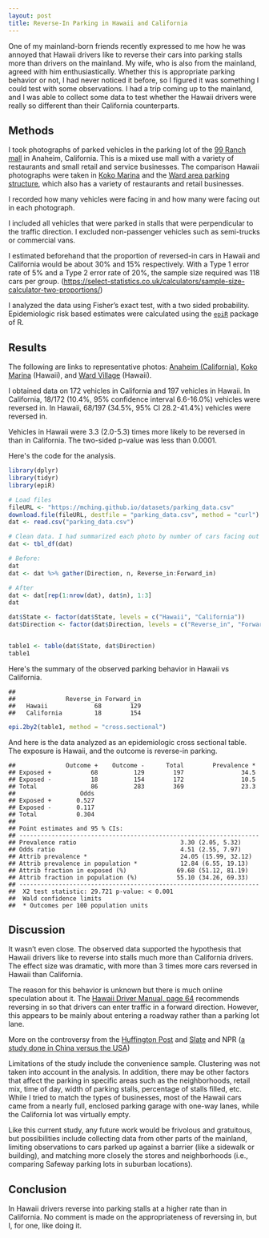 ```yaml
---
layout: post
title: Reverse-In Parking in Hawaii and California
---
```


One of my mainland-born friends recently expressed to me how he was annoyed that Hawaii drivers like to reverse their cars into parking stalls more than drivers on the mainland. My wife, who is also from the mainland, agreed with him enthusiastically. Whether this is appropriate parking behavior or not, I had never noticed it before, so I figured it was something I could test with some observations. I had a trip coming up to the mainland, and I was able to collect some data to test whether the Hawaii drivers were really so different than their California counterparts.

## Methods

I took photographs of parked vehicles in the parking lot of the [99 Ranch mall](https://www.google.com/maps/place/99+Ranch+Market/@33.8411535,-117.9435128,15z/data=!4m5!3m4!1s0x0:0x867c7acd905366a!8m2!3d33.8411535!4d-117.9435128) in Anaheim, California. This is a mixed use mall with a variety of restaurants and small retail and service businesses. The comparison Hawaii photographs were taken in [Koko Marina](https://www.google.com/maps/place/Koko+Marina+Center/@21.2780102,-157.707062,17z/data=!3m1!4b1!4m5!3m4!1s0x7c001265ac2c9e61:0xf24af58b58bfd296!8m2!3d21.2780052!4d-157.7048733) and the [Ward area parking structure](https://www.google.com/maps/place/Nordstrom+Rack+Ward+Village+Shops/@21.2938104,-157.8553068,17z/data=!4m12!1m6!3m5!1s0x7c006dfb62829bb5:0xaac1f817df7b6e43!2sWard+Village!8m2!3d21.2948051!4d-157.8560471!3m4!1s0x0:0x47553222252dff70!8m2!3d21.2933142!4d-157.8514713), which also has a variety of restaurants and retail businesses. 

I recorded how many vehicles were facing in and how many were facing out in each photograph. 

I included all vehicles that were parked in stalls that were perpendicular to the traffic direction. I excluded non-passenger vehicles such as semi-trucks or commercial vans. 

I estimated beforehand that the proportion of reversed-in cars in Hawaii and California would be about 30% and 15% respectively. With a Type 1 error rate of 5% and a Type 2 error rate of 20%, the sample size required was 118 cars per group. (https://select-statistics.co.uk/calculators/sample-size-calculator-two-proportions/)

I analyzed the data using Fisher’s exact test, with a two sided probability. Epidemiologic risk based estimates were calculated using the [`epiR`](https://cran.r-project.org/web/packages/epiR/epiR.pdf) package of R.

## Results
The following are links to representative photos: [Anaheim (California)](https://mching.github.io/images/anaheim99ranch.JPG), [Koko Marina](https://mching.github.io/images/KokoMarina.JPG) (Hawaii), and [Ward Village](https://mching.github.io/images/Ward.JPG) (Hawaii).

I obtained data on 172 vehicles in California and 197 vehicles in Hawaii. In California, 18/172 (10.4%, 95% confidence interval 6.6-16.0%) vehicles were reversed in. In Hawaii, 68/197 (34.5%, 95% CI 28.2-41.4%) vehicles were reversed in.

Vehicles in Hawaii were 3.3 (2.0-5.3) times more likely to be reversed in than in California. The two-sided p-value was less than 0.0001.

Here's the code for the analysis.

```r
library(dplyr)
library(tidyr)
library(epiR)

# Load files
fileURL <- "https://mching.github.io/datasets/parking_data.csv"
download.file(fileURL, destfile = "parking_data.csv", method = "curl")
dat <- read.csv("parking_data.csv")

# Clean data. I had summarized each photo by number of cars facing out and facing in. These had to be put into a long form that R could work with, where each row is one observation
dat <- tbl_df(dat)

# Before:
dat
dat <- dat %>% gather(Direction, n, Reverse_in:Forward_in)

# After
dat <- dat[rep(1:nrow(dat), dat$n), 1:3]
dat

dat$State <- factor(dat$State, levels = c("Hawaii", "California"))
dat$Direction <- factor(dat$Direction, levels = c("Reverse_in", "Forward_in"))


table1 <- table(dat$State, dat$Direction)
table1
```

Here's the summary of the observed parking behavior in Hawaii vs California.

```
##             
##              Reverse_in Forward_in
##   Hawaii             68        129
##   California         18        154
```

```r
epi.2by2(table1, method = "cross.sectional")
```

And here is the data analyzed as an epidemiologic cross sectional table. The exposure is Hawaii, and the outcome is reverse-in parking.

```
##              Outcome +    Outcome -      Total        Prevalence *
## Exposed +           68          129        197                34.5
## Exposed -           18          154        172                10.5
## Total               86          283        369                23.3
##                  Odds
## Exposed +       0.527
## Exposed -       0.117
## Total           0.304
## 
## Point estimates and 95 % CIs:
## -------------------------------------------------------------------
## Prevalence ratio                             3.30 (2.05, 5.32)
## Odds ratio                                   4.51 (2.55, 7.97)
## Attrib prevalence *                          24.05 (15.99, 32.12)
## Attrib prevalence in population *            12.84 (6.55, 19.13)
## Attrib fraction in exposed (%)              69.68 (51.12, 81.19)
## Attrib fraction in population (%)           55.10 (34.26, 69.33)
## -------------------------------------------------------------------
##  X2 test statistic: 29.721 p-value: < 0.001
##  Wald confidence limits
##  * Outcomes per 100 population units
```


## Discussion
It wasn’t even close. The observed data supported the hypothesis that Hawaii drivers like to reverse into stalls much more than California drivers. The effect size was dramatic, with more than 3 times more cars reversed in Hawaii than California. 

The reason for this behavior is unknown but there is much online speculation about it. The [Hawaii Driver Manual, page 64](https://hidot.hawaii.gov/highways/files/2015/11/mvso-HawaiiDrivers-Manual09.2015.pdf) recommends reversing in so that drivers can enter traffic in a forward direction. However, this appears to be mainly about entering a roadway rather than a parking lot lane.

More on the controversy from the [Huffington Post](http://www.huffingtonpost.com/2015/03/17/reverse-parking-hawaii_n_6887760.html)
and [Slate](http://www.slate.com/articles/life/transport/2011/02/youre_parking_wrong.html)
and NPR ([a study done in China versus the USA](http://www.npr.org/2014/08/27/343623220/parking-behavior-may-reflect-economic-drive))
 
Limitations of the study include the convenience sample. Clustering was not taken into account in the analysis. In addition, there may be other factors that affect the parking in specific areas such as the neighborhoods, retail mix, time of day, width of parking stalls, percentage of stalls filled, etc. While I tried to match the types of businesses, most of the Hawaii cars came from a nearly full, enclosed parking garage with one-way lanes, while the California lot was virtually empty. 

Like this current study, any future work would be frivolous and gratuitous, but possibilities include collecting data from other parts of the mainland, limiting observations to cars parked up against a barrier (like a sidewalk or building), and matching more closely the stores and neighborhoods (i.e., comparing Safeway parking lots in suburban locations).

## Conclusion
In Hawaii drivers reverse into parking stalls at a higher rate than in California. No comment is made on the appropriateness of reversing in, but I, for one, like doing it.
